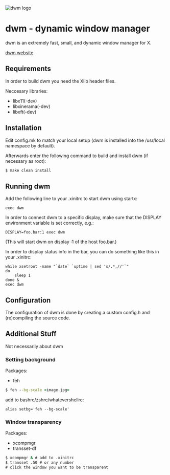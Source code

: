 
![dwm logo](https://dwm.suckless.org/dwm.svg)

# dwm - dynamic window manager

dwm is an extremely fast, small, and dynamic window manager for X.

[dwm website](https://dwm.suckless.org)

## Requirements

In order to build dwm you need the Xlib header files.

Neccesary libraries:
- libx11(-dev)
- libxinerama(-dev)
- libxft(-dev)
 

## Installation

Edit config.mk to match your local setup (dwm is installed into
the /usr/local namespace by default).

Afterwards enter the following command to build and install dwm (if
necessary as root):
```cmd
$ make clean install
```


## Running dwm

Add the following line to your .xinitrc to start dwm using startx:
```
exec dwm
```
In order to connect dwm to a specific display, make sure that
the DISPLAY environment variable is set correctly, e.g.:
```
DISPLAY=foo.bar:1 exec dwm
```
(This will start dwm on display :1 of the host foo.bar.)

In order to display status info in the bar, you can do something
like this in your .xinitrc:
```
while xsetroot -name "`date` `uptime | sed 's/.*,//'`"
do
    sleep 1
done &
exec dwm
```

## Configuration

The configuration of dwm is done by creating a custom config.h
and (re)compiling the source code.

## Additional Stuff

Not necessarily about dwm

### Setting background

Packages:
 - feh

```cmd
$ feh --bg-scale <image.jpg>
```

add to bashrc/zshrc/whatevershellrc:
```
alias setbg='feh --bg-scale'
```

### Window transparency

Packages:
 - xcompmgr
 - transset-df

```cmd
$ xcompmgr & # add to .xinitrc
$ transset .50 # or any number
# click the window you want to be transparent
```
